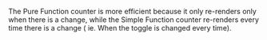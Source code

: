 The Pure Function counter is more efficient because it only re-renders only when there is a change, while the Simple Function counter re-renders every time there is a change ( ie. When the toggle is changed every time).